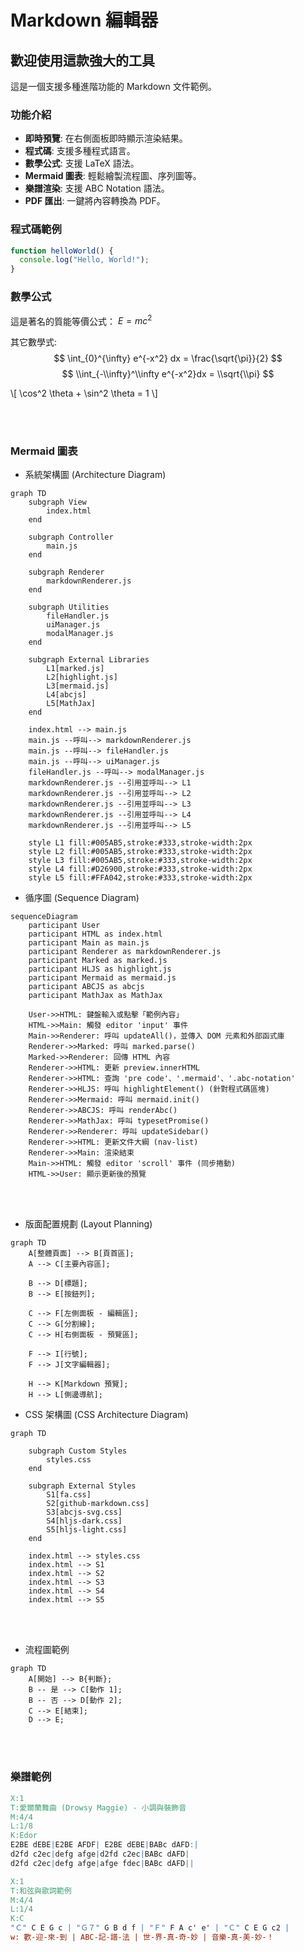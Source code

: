 # Markdown 編輯器
## 歡迎使用這款強大的工具
這是一個支援多種進階功能的 Markdown 文件範例。
### 功能介紹
- **即時預覽**: 在右側面板即時顯示渲染結果。
- **程式碼**: 支援多種程式語言。
- **數學公式**: 支援 LaTeX 語法。
- **Mermaid 圖表**: 輕鬆繪製流程圖、序列圖等。
- **樂譜渲染**: 支援 ABC Notation 語法。
- **PDF 匯出**: 一鍵將內容轉換為 PDF。

### 程式碼範例
```javascript
function helloWorld() {
  console.log("Hello, World!");
}
```

### 數學公式
這是著名的質能等價公式： $E = mc^2$

其它數學式:
$$
\int_{0}^{\infty} e^{-x^2} dx = \frac{\sqrt{\pi}}{2}
$$
$$
\\int_{-\\infty}^\\infty e^{-x^2}dx = \\sqrt{\\pi}
$$

\\[
\\cos^2 \\theta + \\sin^2 \\theta = 1
\\]

<div style="page-break-after: always;"></div>
<br><br>

### Mermaid 圖表

 - 系統架構圖 (Architecture Diagram)

```mermaid
graph TD
    subgraph View
        index.html
    end

    subgraph Controller
        main.js
    end

    subgraph Renderer
        markdownRenderer.js
    end

    subgraph Utilities
        fileHandler.js
        uiManager.js
        modalManager.js
    end

    subgraph External Libraries
        L1[marked.js]
        L2[highlight.js]
        L3[mermaid.js]
        L4[abcjs]
        L5[MathJax]
    end

    index.html --> main.js
    main.js --呼叫--> markdownRenderer.js
    main.js --呼叫--> fileHandler.js
    main.js --呼叫--> uiManager.js
    fileHandler.js --呼叫--> modalManager.js
    markdownRenderer.js --引用並呼叫--> L1
    markdownRenderer.js --引用並呼叫--> L2
    markdownRenderer.js --引用並呼叫--> L3
    markdownRenderer.js --引用並呼叫--> L4
    markdownRenderer.js --引用並呼叫--> L5

    style L1 fill:#005AB5,stroke:#333,stroke-width:2px
    style L2 fill:#005AB5,stroke:#333,stroke-width:2px
    style L3 fill:#005AB5,stroke:#333,stroke-width:2px
    style L4 fill:#D26900,stroke:#333,stroke-width:2px
    style L5 fill:#FFA042,stroke:#333,stroke-width:2px
```

 - 循序圖 (Sequence Diagram)

```mermaid
sequenceDiagram
    participant User
    participant HTML as index.html
    participant Main as main.js
    participant Renderer as markdownRenderer.js
    participant Marked as marked.js
    participant HLJS as highlight.js
    participant Mermaid as mermaid.js
    participant ABCJS as abcjs
    participant MathJax as MathJax

    User->>HTML: 鍵盤輸入或點擊「範例內容」
    HTML->>Main: 觸發 editor 'input' 事件
    Main->>Renderer: 呼叫 updateAll()，並傳入 DOM 元素和外部函式庫
    Renderer->>Marked: 呼叫 marked.parse()
    Marked->>Renderer: 回傳 HTML 內容
    Renderer->>HTML: 更新 preview.innerHTML
    Renderer->>HTML: 查詢 'pre code'、'.mermaid'、'.abc-notation'
    Renderer->>HLJS: 呼叫 highlightElement() (針對程式碼區塊)
    Renderer->>Mermaid: 呼叫 mermaid.init()
    Renderer->>ABCJS: 呼叫 renderAbc()
    Renderer->>MathJax: 呼叫 typesetPromise()
    Renderer->>Renderer: 呼叫 updateSidebar()
    Renderer->>HTML: 更新文件大綱 (nav-list)
    Renderer->>Main: 渲染結束
    Main->>HTML: 觸發 editor 'scroll' 事件 (同步捲動)
    HTML->>User: 顯示更新後的預覽
```
<div style="page-break-after: always;"></div>
<br><br>

 - 版面配置規劃 (Layout Planning)

```mermaid
graph TD
    A[整體頁面] --> B[頁首區];
    A --> C[主要內容區];

    B --> D[標題];
    B --> E[按鈕列];

    C --> F[左側面板 - 編輯區];
    C --> G[分割線];
    C --> H[右側面板 - 預覽區];

    F --> I[行號];
    F --> J[文字編輯器];

    H --> K[Markdown 預覽];
    H --> L[側邊導航];
```
 - CSS 架構圖 (CSS Architecture Diagram)

```mermaid
graph TD

    subgraph Custom Styles
        styles.css
    end

    subgraph External Styles
        S1[fa.css]
        S2[github-markdown.css]
        S3[abcjs-svg.css]
        S4[hljs-dark.css]
        S5[hljs-light.css]
    end

    index.html --> styles.css
    index.html --> S1
    index.html --> S2
    index.html --> S3
    index.html --> S4
    index.html --> S5
```
<div style="page-break-after: always;"></div>
<br><br>


 - 流程圖範例 

```mermaid
graph TD
    A[開始] --> B{判斷};
    B -- 是 --> C[動作 1];
    B -- 否 --> D[動作 2];
    C --> E[結束];
    D --> E;
```

<div style="page-break-after: always;"></div>
<br><br>

### 樂譜範例
```abc
X:1
T:愛爾蘭舞曲 (Drowsy Maggie) - 小調與裝飾音
M:4/4
L:1/8
K:Edor
E2BE dEBE|E2BE AFDF| E2BE dEBE|BABc dAFD:|
d2fd c2ec|defg afge|d2fd c2ec|BABc dAFD|
d2fd c2ec|defg afge|afge fdec|BABc dAFD||
```

```abc
X:1
T:和弦與歌詞範例
M:4/4
L:1/4
K:C
"Ｃ" C E G c | "Ｇ７" G B d f | "Ｆ" F A c' e' | "Ｃ" C E G c2 |
w: 歡-迎-來-到 | ABC-記-譜-法 | 世-界-真-奇-妙 | 音樂-真-美-妙-！
```
